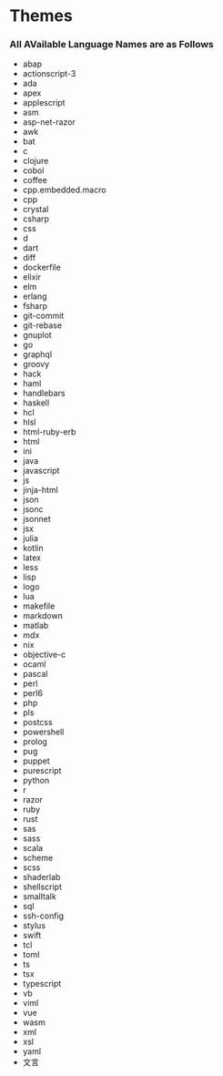 # Themes


### All AVailable Language Names are as Follows

* abap
* actionscript-3
* ada
* apex
* applescript
* asm
* asp-net-razor
* awk
* bat
* c
* clojure
* cobol
* coffee
* cpp.embedded.macro
* cpp
* crystal
* csharp
* css
* d
* dart
* diff
* dockerfile
* elixir
* elm
* erlang
* fsharp
* git-commit
* git-rebase
* gnuplot
* go
* graphql
* groovy
* hack
* haml
* handlebars
* haskell
* hcl
* hlsl
* html-ruby-erb
* html
* ini
* java
* javascript
* js
* jinja-html
* json
* jsonc
* jsonnet
* jsx
* julia
* kotlin
* latex
* less
* lisp
* logo
* lua
* makefile
* markdown
* matlab
* mdx
* nix
* objective-c
* ocaml
* pascal
* perl
* perl6
* php
* pls
* postcss
* powershell
* prolog
* pug
* puppet
* purescript
* python
* r
* razor
* ruby
* rust
* sas
* sass
* scala
* scheme
* scss
* shaderlab
* shellscript
* smalltalk
* sql
* ssh-config
* stylus
* swift
* tcl
* toml
* ts
* tsx
* typescript
* vb
* viml
* vue
* wasm
* xml
* xsl
* yaml
* 文言
